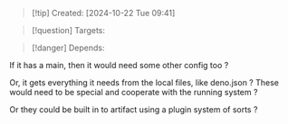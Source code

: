
>[!tip] Created: [2024-10-22 Tue 09:41]

>[!question] Targets: 

>[!danger] Depends: 


If it has a main, then it would need some other config too ?

Or, it gets everything it needs from the local files, like deno.json ?
These would need to be special and cooperate with the running system ?

Or they could be built in to artifact using a plugin system of sorts ?